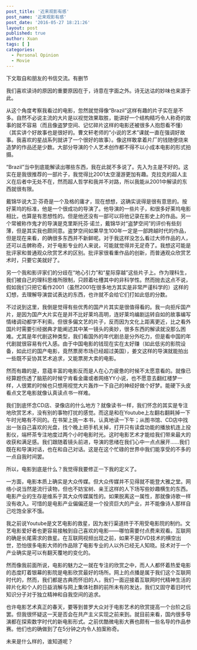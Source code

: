 ```yaml
---
post_title: '近来观影有感'
post_name: '近来观影有感'
post_date: '2016-05-27 18:21:26'
layout: post
published: true
author: Xuan
tags: [ ]
categories:
  - Personal Opinion
  - Movie
---
```


下文取自和朋友的书信交流。有删节

我们喜欢读诗的原因的重要原因在于，诗意在字面之外。诗无达诂的妙味也来源于此。

从这个角度考察我看过的电影，忽然就觉得像“Brazil”这样有趣的片子实在是不多。自然不必说主流的大片是以视觉效果取胜，能讲好一个结构精巧令人称奇的故事的就不容易（而且像盗梦空间、记忆碎片这样的电影还被很多人抱怨看不懂）（其实讲个好故事也是很好的。曹文轩老师的“小说的艺术”课就一直在强调好故事。我喜欢的星战系列就讲了一个很好的故事）。像这样敢拿着片厂的钱随便烧来造梦的作品还是少数。大部分导演的个人艺术创作都不得不以小成本电影的形式拍摄。

“Brazil”当中到底能解读出哪些东西，我在此就不多说了。先入为主是不好的。这实在是我很推荐的一部片子，我觉得比2001太空漫游更加有趣。克拉克的超人主义在后者中无处不在，然而超人哲学和我并不对路，所以我能从2001中解读的东西就很有限。



戴锦华说大卫·芬奇是一个及格的庸才，现在想想，这确实说得是很有意思的。按好莱坞的标准，他是一个很成功的导演了。他导演的一些片子，和很多好莱坞电影相比，也算是有思想性的。但是他还没有一部可以将他记录在影史上的作品。另一个常被称作鬼才的导演是克里斯托芬·诺兰，戴锦华对“盗梦空间”的评价有些刻薄，但是其实我也颇同意。盗梦空间如果早生100年一定是一部跨越时代的作品，但是现在来看，的确很多东西并不新鲜呢。对于我这样没怎么看过大师作品的人，还可以击髀称奇，对于电影专业的人来说，可能就觉得并无足奇了。我想这可能是批评家和普通观众欣赏艺术的区别。批评家很看重作品的创新，而普通观众欣赏艺术时，只要它美就好了。

另一个我和影评家们的分歧在“地心引力”和“星际穿越”这些片子上。作为理科生，我们被自己的理科思维所限制，只顾着吐槽其中的非科学性。然而抛去这点不说，假如我们只把它看作2001（虽然2001在很多地方其实是非常严谨科学的）这样的幻想，去理解导演尝试表达的东西，也许就不会给它们打如此低的分数。



不过说到这里，我倒是觉得有些优秀的国产片其实是很值得看的。我一向拒斥国产片，是因为国产大片实在是并不比好莱坞高明，连好莱坞编剧运转自如的故事编写情绪调动都学不利索。但很多偏文艺的片子，反而因为文化上距离更近，比之看外国片时需要引经据典才能阐述其中某一镜头的奥妙，很多东西的解读就没那么困难。尤其是年代剧这种类型，我们看国外的年代剧总是分外吃力，但是看中国的年代剧就很容易有代入感。由于中国电影的钱现在实在太好赚（如此低劣的影院设备，如此烂的国产电影，竟然票房市场已经超过美国），姜文这样的导演就能拍出一些既不妥协其艺术追求，又能票房大卖的电影。



然而有趣的是，意蕴丰富的电影反而是人在心力疲惫的时候不太愿意看的。就像已经算题伤透了脑筋的时候宁肯看金庸或者网络YY小说，也不愿意去翻红楼梦一样，人很累的时候也只想用视觉大片轰炸一下自己的神经好做个好梦。能硬下头皮看点文艺电影就像认真读点书一样难。

我们到底怀念CD店、录像店的什么地方？就像读书一样，我们怀念的其实是专注地欣赏艺术，没有别的事物打扰的感觉。而这是和在Youtube上左翻右翻耗掉一下午时光略有不同的。在书架上挑一本书，认真地读一下午；从图书馆、CD店中找出一张自己喜欢的光盘，找个晚上把手机关掉，打开只有读盘功能的播放机连上投影仪，端杯茶专注地度过两个小时电影时光。这时电影艺术才能给我们带来最大的收获和满足感。我们跟随着镜头前进，导演的思绪在我们心中一点点展开……我们既在和导演对话，也在和自己对话。这是在这个忙碌的世界中我们能享受的不多的一点自我时间罢。



所以，电影到底是什么？我觉得我要修正一下我的定义了。

一方面，电影本质上确实是大众传媒。但大众传媒并不见得就不能登大雅之堂。网络小说当然是流行读物，但也不妨宝树、亲王这样的人下场写些妙趣横生的东西。电影产业的生存是维系于其大众传媒属性的。如果脱离这一属性，那就像诗歌一样没有收入。可惜的是电影产业偏偏还是一个投资巨大的产业，并不能像诗人那样自己吃饱全家不饿。

我之前说Youtube是文艺电影的救星，因为发行渠道终于不用受电影院的制约。文艺电影爱好者也更容易接触到自己喜欢的电影——哪怕需要付点费来观看。互联网的确是长尾需求的救星。在互联网视频出现之前，如果不是DVD技术的横空出世，恐怕很多电影大师的作品除了电影专业的人以外已经无人知晓。技术对于一个产业确实是可以有翻天覆地的变化的。

然而像我前面所说，电影的魅力之一就在专注的欣赏之中，而人人都怀着热爱电影的态度盯着银幕的影院是电影欣赏最好的场所。网上的点播是属于我们这个互联网时代的，然而，我们都是古典而怀旧的人，我们一面迎接着互联网时代精神生活的碎片化和个人的日益消解与网上集体社群的前所未有的发达，我们又固守着旧时代知识分子对于独立精神和自我空间的追求。

也许电影艺术真正的春天，要等到普罗大众对于电影艺术的欣赏提高一个台阶之后罢。但我很怀疑这一天是否会在共产主义实现之前来到。就目前来看，国内很多导演都在探索数字时代的新电影形式。之前优酷微电影大赛也颇有一些名导的作品参赛。他们也的确做到了在5分钟之内令人拍案称奇。

未来是什么样的，谁知道呢？

